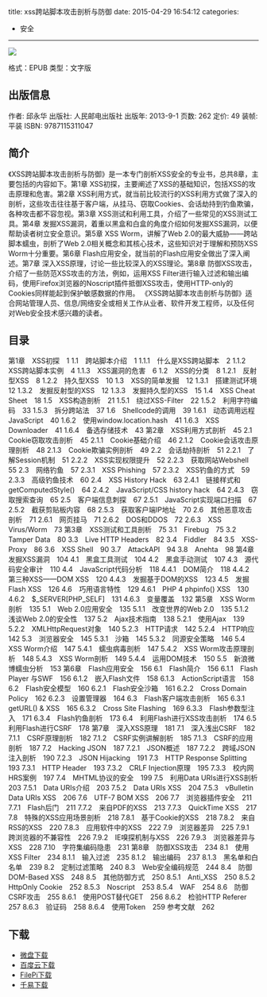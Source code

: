 title: xss跨站脚本攻击剖析与防御
date: 2015-04-29 16:54:12
categories:
  - 安全
---

![](http://img5.douban.com/lpic/s27026806.jpg)

格式：EPUB
类型：文字版

<!--more-->

## 出版信息 ##

作者: 邱永华 
出版社: 人民邮电出版社
出版年: 2013-9-1
页数: 262
定价: 49
装帧: 平装
ISBN: 9787115311047

## 简介 ##

《XSS跨站脚本攻击剖析与防御》是一本专门剖析XSS安全的专业书，总共8章，主要包括的内容如下。第1章 XSS初探，主要阐述了XSS的基础知识，包括XSS的攻击原理和危害。第2章 XSS利用方式，就当前比较流行的XSS利用方式做了深入的剖析，这些攻击往往基于客户端，从挂马、窃取Cookies、会话劫持到钓鱼欺骗，各种攻击都不容忽视。第3章 XSS测试和利用工具，介绍了一些常见的XSS测试工具。第4章 发掘XSS漏洞，着重以黑盒和白盒的角度介绍如何发掘XSS漏洞，以便帮助读者树立安全意识。第5章 XSS Worm，讲解了Web 2.0的最大威胁——跨站脚本蠕虫，剖析了Web 2.0相关概念和其核心技术，这些知识对于理解和预防XSS Worm十分重要。第6章 Flash应用安全，就当前的Flash应用安全做出了深入阐述。第7章 深入XSS原理，讨论一些比较深入的XSS理论。第8章 防御XSS攻击，介绍了一些防范XSS攻击的方法，例如，运用XSS Filter进行输入过滤和输出编码，使用Firefox浏览器的Noscript插件抵御XSS攻击，使用HTTP-only的Cookies同样能起到保护敏感数据的作用。
《XSS跨站脚本攻击剖析与防御》适合网站管理人员、信息/网络安全或相关工作从业者、软件开发工程师，以及任何对Web安全技术感兴趣的读者。

## 目录 ##

第1章　XSS初探　1
1.1　跨站脚本介绍　1
1.1.1　什么是XSS跨站脚本　2
1.1.2　XSS跨站脚本实例　4
1.1.3　XSS漏洞的危害　6
1.2　XSS的分类　8
1.2.1　反射型XSS　8
1.2.2　持久型XSS　10
1.3　XSS的简单发掘　12
1.3.1　搭建测试环境　12
1.3.2　发掘反射型的XSS　12
1.3.3　发掘持久型的XSS　15
1.4　XSS Cheat Sheet　18
1.5　XSS构造剖析　21
1.5.1　绕过XSS-Filter　22
1.5.2　利用字符编码　33
1.5.3　拆分跨站法　37
1.6　Shellcode的调用　39
1.6.1　动态调用远程JavaScript　40
1.6.2　使用window.location.hash　41
1.6.3　XSS Downloader　41
1.6.4　备选存储技术　43
第2章　XSS利用方式剖析　45
2.1　Cookie窃取攻击剖析　45
2.1.1　Cookie基础介绍　46
2.1.2　Cookie会话攻击原理剖析　48
2.1.3　Cookie欺骗实例剖析　49
2.2　会话劫持剖析　51
2.2.1　了解Session机制　51
2.2.2　XSS实现权限提升　52
2.2.3　获取网站Webshell　55
2.3　网络钓鱼　57
2.3.1　XSS Phishing　57
2.3.2　XSS钓鱼的方式　59
2.3.3　高级钓鱼技术　60
2.4　XSS History Hack　63
2.4.1　链接样式和getComputedStyle()　64
2.4.2　JavaScript/CSS history hack　64
2.4.3　窃取搜索查询　65
2.5　客户端信息刺探　67
2.5.1　JavaScript实现端口扫描　67
2.5.2　截获剪贴板内容　68
2.5.3　获取客户端IP地址　70
2.6　其他恶意攻击剖析　71
2.6.1　网页挂马　71
2.6.2　DOS和DDOS　72
2.6.3　XSS Virus/Worm　73
第3章　XSS测试和工具剖析　75
3.1　Firebug　75
3.2　Tamper Data　80
3.3　Live HTTP Headers　82
3.4　Fiddler　84
3.5　XSS-Proxy　86
3.6　XSS Shell　90
3.7　AttackAPI　94
3.8　Anehta　98
第4章　发掘XSS漏洞　104
4.1　黑盒工具测试　104
4.2　黑盒手动测试　107
4.3　源代码安全审计　110
4.4　JavaScript代码分析　118
4.4.1　DOM简介　118
4.4.2　第三种XSS——DOM XSS　120
4.4.3　发掘基于DOM的XSS　123
4.5　发掘Flash XSS　126
4.6　巧用语言特性　129
4.6.1　PHP 4 phpinfo() XSS　130
4.6.2　$_SERVER[PHP_SELF]　131
4.6.3　变量覆盖　132
第5章　XSS Worm剖析　135
5.1　Web 2.0应用安全　135
5.1.1　改变世界的Web 2.0　135
5.1.2　浅谈Web 2.0的安全性　137
5.2　Ajax技术指南　138
5.2.1　使用Ajax　139
5.2.2　XMLHttpRequest对象　140
5.2.3　HTTP请求　142
5.2.4　HTTP响应　142
5.3　浏览器安全　145
5.3.1　沙箱　145
5.3.2　同源安全策略　146
5.4　XSS Worm介绍　147
5.4.1　蠕虫病毒剖析　147
5.4.2　XSS Worm攻击原理剖析　148
5.4.3　XSS Worm剖析　149
5.4.4　运用DOM技术　150
5.5　新浪微博蠕虫分析　153
第6章　Flash应用安全　156
6.1　Flash简介　156
6.1.1　Flash Player 与SWF　156
6.1.2　嵌入Flash文件　158
6.1.3　ActionScript语言　158
6.2　Flash安全模型　160
6.2.1　Flash安全沙箱　161
6.2.2　Cross Domain Policy　162
6.2.3　设置管理器　164
6.3　Flash客户端攻击剖析　165
6.3.1　getURL() & XSS　165
6.3.2　Cross Site Flashing　169
6.3.3　Flash参数型注入　171
6.3.4　Flash钓鱼剖析　173
6.4　利用Flash进行XSS攻击剖析　174
6.5　利用Flash进行CSRF　178
第7章　深入XSS原理　181
7.1　深入浅出CSRF　182
7.1.1　CSRF原理剖析　182
7.1.2　CSRF实例讲解剖析　185
7.1.3　CSRF的应用剖析　187
7.2　Hacking JSON　187
7.2.1　JSON概述　187
7.2.2　跨域JSON注入剖析　190
7.2.3　JSON Hijacking　191
7.3　HTTP Response Splitting　193
7.3.1　HTTP Header　193
7.3.2　CRLF Injection原理　195
7.3.3　校内网HRS案例　197
7.4　MHTML协议的安全　199
7.5　利用Data URIs进行XSS剖析　203
7.5.1　Data URIs介绍　203
7.5.2　Data URIs XSS　204
7.5.3　vBulletin Data URIs XSS　206
7.6　UTF-7 BOM XSS　206
7.7　浏览器插件安全　211
7.7.1　Flash后门　211
7.7.2　来自PDF的XSS　213
7.7.3　QuickTime XSS　217
7.8　特殊的XSS应用场景剖析　218
7.8.1　基于Cookie的XSS　218
7.8.2　来自RSS的XSS　220
7.8.3　应用软件中的XSS　222
7.9　浏览器差异　225
7.9.1　跨浏览器的不兼容性　226
7.9.2　IE嗅探机制与XSS　226
7.9.3　浏览器差异与XSS　228
7.10　字符集编码隐患　231
第8章　防御XSS攻击　234
8.1　使用XSS Filter　234
8.1.1　输入过滤　235
8.1.2　输出编码　237
8.1.3　黑名单和白名单　239
8.2　定制过滤策略　240
8.3　Web安全编码规范　244
8.4　防御DOM-Based XSS　248
8.5　其他防御方式　250
8.5.1　Anti_XSS　250
8.5.2　HttpOnly Cookie　252
8.5.3　Noscript　253
8.5.4　WAF　254
8.6　防御CSRF攻击　255
8.6.1　使用POST替代GET　256
8.6.2　检验HTTP Referer　257
8.6.3　验证码　258
8.6.4　使用Token　259
参考文献　262

## 下载 ##

* [微盘下载](http://vdisk.weibo.com/s/aADaW4YROR8YZ)
* [百度云下载](http://pan.baidu.com/s/1ntGCppn)
* [FilePi下载](http://filepi.com/i/66bEnwA)
* [千易下载](http://1000eb.com/1ggcu)
